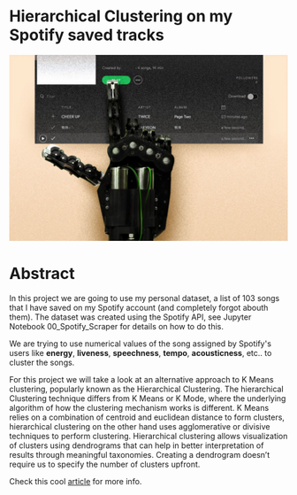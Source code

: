 # Hierarchical Clustering on my Spotify saved tracks

<img src="image/spotify.jpg" alt="drawing" width="700"/>

# Abstract

In this project we are going to use my personal dataset, a list of 103 songs that I have saved on my Spotify account (and completely forgot abouth them). The dataset was created using the Spotify API, see Jupyter Notebook 00_Spotify_Scraper for details on how to do this.


We are trying to use numerical values of the song assigned by Spotify's users like **energy**, **liveness**, **speechness**, **tempo**, **acousticness**, etc.. to cluster the songs.

For this project we will take a look at an alternative approach to K Means clustering, popularly known as the Hierarchical Clustering. The hierarchical Clustering technique differs from K Means or K Mode, where the underlying algorithm of how the clustering mechanism works is different. K Means relies on a combination of centroid and euclidean distance to form clusters, hierarchical clustering on the other hand uses agglomerative or divisive techniques to perform clustering. Hierarchical clustering allows visualization of clusters using dendrograms that can help in better interpretation of results through meaningful taxonomies. Creating a dendrogram doesn’t require us to specify the number of clusters upfront.

Check this cool [article](https://towardsdatascience.com/hierarchical-clustering-in-python-using-dendrogram-and-cophenetic-correlation-8d41a08f7eab) for more info.
